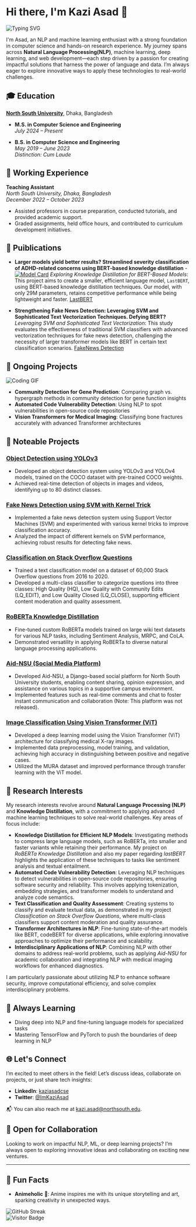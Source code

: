 
# Hi there, I'm Kazi Asad 👋
![Typing SVG](https://readme-typing-svg.demolab.com/?lines=Welcome+to+my+portfolio!;NLP+and+ML+enthusiast;Building+solutions+for+tomorrow!&center=true&width=500&height=50)

I'm Asad, an NLP and machine learning enthusiast with a strong foundation in computer science and hands-on research experience. My journey spans across **Natural Language Processing(NLP)**, machine learning, deep learning, and web development—each step driven by a passion for creating impactful solutions that harness the power of language and data. I’m always eager to explore innovative ways to apply these technologies to real-world challenges.

## 🎓 Education

**[North South University](https://www.northsouth.edu)**, Dhaka, Bangladesh  

- **M.S. in Computer Science and Engineering**  
  _July 2024 – Present_

- **B.S. in Computer Science and Engineering**  
  _May 2019 – June 2023_   
  _Distinction: Cum Laude_

## 💼 Working Experience

**Teaching Assistant**  
*North South University, Dhaka, Bangladesh*  
_December 2022 – October 2023_

- Assisted professors in course preparation, conducted tutorials, and provided academic support.  
- Graded assignments, held office hours, and contributed to curriculum development initiatives.


## 📝 Puiblications

- **Larger models yield better results? Streamlined severity classification of ADHD-related concerns using BERT-based knowledge distillation**  - [![Model Card](https://img.shields.io/badge/model-LastBERT-blue)](https://huggingface.co/Peraboom/LastBERT)
  *Exploring Knowledge Distillation for BERT-Based Models*: This project aims to create a smaller, efficient language model, `LastBERT`, using BERT-based knowledge distillation techniques. Our model, with only 29M parameters, retains competitive performance while being lightweight and faster. [LastBERT](https://www.medrxiv.org/content/10.1101/2024.10.30.24316411v1)

- **Strengthening Fake News Detection: Leveraging SVM and Sophisticated Text Vectorization Techniques. Defying BERT?**  
  *Leveraging SVM and Sophisticated Text Vectorization*: This study evaluates the effectiveness of traditional SVM classifiers with advanced vectorization techniques for fake news detection, challenging the necessity of larger transformer models like BERT in certain text classification scenarios.  [FakeNews Detection](https://paperswithcode.com/paper/strengthening-fake-news-detection-leveraging)


## 🚧 Ongoing Projects
![Coding GIF](https://media.giphy.com/media/L1R1tvI9svkIWwpVYr/giphy.gif)

- **Community Detection for Gene Prediction**: Comparing graph vs. hypergraph methods in community detection for gene function insights
- **Automated Code Vulnerability Detection**: Using NLP to spot vulnerabilities in open-source code repositories
- **Vision Transformers for Medical Imaging**: Classifying bone fractures accurately with advanced Transformer architectures


## 🚀 Noteable Projects

### **[Object Detection using YOLOv3](https://github.com/donnowhattodo/ODA_YOLOv3)**
- Developed an object detection system using YOLOv3 and YOLOv4 models, trained on the COCO dataset with pre-trained COCO weights.  
- Achieved real-time detection of objects in images and videos, identifying up to 80 distinct classes.

### **[Fake News Detection using SVM with Kernel Trick](https://github.com/donnowhattodo/SVMFakeNews)**
- Implemented a fake news detection system using Support Vector Machines (SVM) and experimented with various kernel tricks to improve classification accuracy.  
- Analyzed the impact of different kernels on SVM performance, achieving robust results for detecting fake news.

### **[Classification on Stack Overflow Questions](https://github.com/donnowhattodo/classification-on-stackOverflowQuestion)**
- Trained a text classification model on a dataset of 60,000 Stack Overflow questions from 2016 to 2020.  
- Developed a multi-class classifier to categorize questions into three classes: High Quality (HQ), Low Quality with Community Edits (LQ_EDIT), and Low Quality Closed (LQ_CLOSE), supporting efficient content moderation and quality assessment.

### **[RoBERTa Knowledge Distillation](https://github.com/donnowhattodo/DistillationOFRoberta)**
- Fine-tuned custom RoBERTa models trained on large wiki text datasets for various NLP tasks, including Sentiment Analysis, MRPC, and CoLA.  
- Demonstrated versatility in applying RoBERTa to diverse natural language processing applications.

### **[Aid-NSU (Social Media Platform)](https://github.com/donnowhattodo/Aid-NSU)**
- Developed Aid-NSU, a Django-based social platform for North South University students, enabling content sharing, opinion expression, and assistance on various topics in a supportive campus environment.  
- Implemented features such as real-time comments and chat to foster instant communication and collaboration (Note: This platform was not released).

### **[Image Classification Using Vision Transformer (ViT)](https://github.com/donnowhattodo/Bone_fracture_ViT-)**
- Developed a deep learning model using the Vision Transformer (ViT) architecture for classifying medical X-ray images.  
- Implemented data preprocessing, model training, and validation, achieving high accuracy in distinguishing between positive and negative cases.  
- Utilized the MURA dataset and improved performance through transfer learning with the ViT model.


## 🧠 Research Interests

My research interests revolve around **Natural Language Processing (NLP)** and **Knowledge Distillation**, with a commitment to applying advanced machine learning techniques to solve real-world challenges. Key areas of focus include:

- **Knowledge Distillation for Efficient NLP Models**: Investigating methods to compress large language models, such as RoBERTa, into smaller and faster variants while retaining their performance. My project on *RoBERTa Knowledge Distillation* and also my paper regarding *lastBERT* highlights the application of these techniques to tasks like sentiment analysis and textual entailment.  
- **Automated Code Vulnerability Detection**: Leveraging NLP techniques to detect vulnerabilities in open-source code repositories, ensuring software security and reliability. This involves applying tokenization, embedding strategies, and transformer models to understand and analyze code semantics.  
- **Text Classification and Quality Assessment**: Creating systems to classify and evaluate textual data, as demonstrated in my project *Classification on Stack Overflow Questions*, where multi-class classifiers support content moderation and quality assurance.  
- **Transformer Architectures in NLP**: Fine-tuning state-of-the-art models like BERT, codeBERT for diverse applications, while exploring innovative approaches to optimize their performance and scalability.  
- **Interdisciplinary Applications of NLP**: Combining NLP with other domains to address real-world problems, such as applying *Aid-NSU* for academic collaboration and integrating NLP with medical imaging workflows for enhanced diagnostics.

I am particularly passionate about utilizing NLP to enhance software security, improve computational efficiency, and solve complex interdisciplinary problems.


## 🎯 Always Learning

- Diving deep into NLP and fine-tuning language models for specialized tasks
- Mastering TensorFlow and PyTorch to push the boundaries of deep learning in NLP

## 🌐 Let's Connect

I’m excited to meet others in the field! Let’s discuss ideas, collaborate on projects, or just share tech insights:

- **LinkedIn**: [kaziasadcse](https://www.linkedin.com/in/kaziasadcse/)
- **Twitter**: [@ImKaziAsad](https://twitter.com/ImKaziAsad)

📬 You can also reach me at [kazi.asad@northsouth.edu](mailto:kazi.asad@northsouth.edu).

## 🤝 Open for Collaboration

Looking to work on impactful NLP, ML, or deep learning projects? I’m always open to exploring innovative ideas and collaborating on exciting new ventures.

---

## 🌟 Fun Facts

- **Animeholic** 🎥: Anime inspires me with its unique storytelling and art, sparking creativity in unexpected ways.

![GitHub Streak](https://github-readme-streak-stats.herokuapp.com/?user=donnowhattodo)  
![Visitor Badge](https://visitor-badge.laobi.icu/badge?page_id=donnowhattodo.donnowhattodo)


